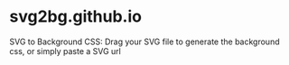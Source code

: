 # svg2bg.github.io
SVG to Background CSS: Drag your SVG file to generate the background css, or simply paste a SVG url
